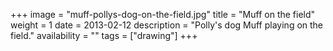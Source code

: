+++
image = "muff-pollys-dog-on-the-field.jpg"
title = "Muff on the field"
weight = 1
date = 2013-02-12
description = "Polly's dog Muff playing on the field."
availability = ""
tags = ["drawing"]
+++
